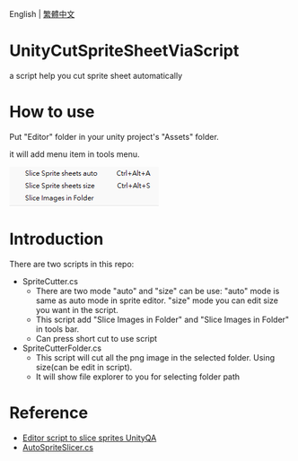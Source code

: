 English | [繁體中文](README_TCH.md)
# UnityCutSpriteSheetViaScript
a script help you cut sprite sheet automatically

# How to use
Put "Editor" folder in your unity project's "Assets" folder.

it will add menu item in tools menu.

![menu](image/menu.png)

# Introduction
There are two scripts in this repo:
* SpriteCutter.cs
  * There are two mode "auto" and "size" can be use: "auto" mode is same as auto mode in sprite editor. "size" mode you can edit size you want in the script.
  * This script add "Slice Images in Folder" and "Slice Images in Folder" in tools bar.
  * Can press short cut to use script
* SpriteCutterFolder.cs
  * This script will cut all the png image in the selected folder. Using size(can be edit in script).
  * It will show file explorer to you for selecting folder path

# Reference
* [Editor script to slice sprites UnityQA](https://discussions.unity.com/t/editor-script-to-slice-sprites/135690)
* [AutoSpriteSlicer.cs](https://gist.github.com/shadesbelow/8a6ddc54db795241f3cff539db6ea487)
